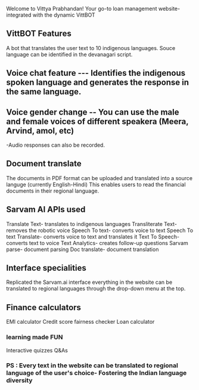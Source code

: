 Welcome to Vittya Prabhandan! Your go-to loan management website- integrated with the dynamic VittBOT
## VittBOT Features  
A bot that translates the user text to 10 indigenous languages.
Souce language can be identified in the devanagari script.
## Voice chat feature --- Identifies the indigenous spoken language and generates the response in the same language.
## Voice gender change -- You can use the male and female voices of different speakera (Meera, Arvind, amol, etc)
-Audio responses can also be recorded.

## Document translate 
The documents in PDF format can be uploaded and translated into a source languge (currently English-Hindi)
This enables users to read the financial documents in their regional language.

## Sarvam AI APIs used 
Translate Text-  translates to indigenous languages
Transliterate Text-  removes the robotic voice
Speech To text- converts voice to text
Speech To text Translate- converts voice to text and translates it
Text To Speech- converts text to voice
Text Analytics- creates follow-up questions
Sarvam parse- document parsing
Doc translate- document translation

## Interface specialities 
Replicated the Sarvam.ai interface
everything in the website can be translated to regional languages through the drop-down menu at the top.

## Finance calculators 
EMI calculator
Credit score fairness checker
Loan calculator

### learning made FUN ###
Interactive quizzes
Q&As
### PS : Every text in the website can be translated to regional language of the user's choice- Fostering the Indian language diversity ###
